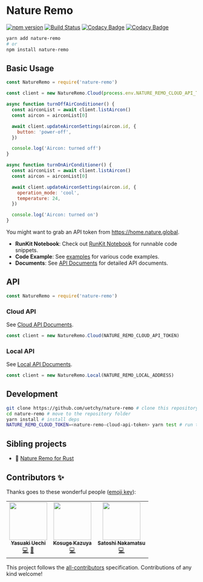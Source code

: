 # Nature Remo

[![npm version](https://badge.fury.io/js/nature-remo.svg)](https://badge.fury.io/js/nature-remo)
[![Build Status](https://travis-ci.com/uetchy/nature-remo.svg?branch=master)](https://travis-ci.com/uetchy/nature-remo)
[![Codacy Badge](https://api.codacy.com/project/badge/Coverage/7913641e31be48f6ba6cf2c68fa8b698)](https://www.codacy.com/manual/uetchy/nature-remo?utm_source=github.com&utm_medium=referral&utm_content=uetchy/nature-remo&utm_campaign=Badge_Coverage)
[![Codacy Badge](https://api.codacy.com/project/badge/Grade/7913641e31be48f6ba6cf2c68fa8b698)](https://www.codacy.com/manual/uetchy/nature-remo?utm_source=github.com&utm_medium=referral&utm_content=uetchy/nature-remo&utm_campaign=Badge_Grade)

```bash
yarn add nature-remo
# or
npm install nature-remo
```

## Basic Usage

```js
const NatureRemo = require('nature-remo')

const client = new NatureRemo.Cloud(process.env.NATURE_REMO_CLOUD_API_TOKEN)

async function turnOffAirConditioner() {
  const airconList = await client.listAircon()
  const aircon = airconList[0]

  await client.updateAirconSettings(aircon.id, {
    button: 'power-off',
  })

  console.log('Aircon: turned off')
}

async function turnOnAirConditioner() {
  const airconList = await client.listAircon()
  const aircon = airconList[0]

  await client.updateAirconSettings(aircon.id, {
    operation_mode: 'cool',
    temperature: 24,
  })

  console.log('Aircon: turned on')
}
```

You might want to grab an API token from https://home.nature.global.

- **RunKit Notebook**: Check out [RunKit Notebook](https://runkit.com/uetchy/nature-remo-cloud-api-nodejs-example) for runnable code snippets.
- **Code Example**: See [examples](https://github.com/uetchy/nature-remo/tree/master/examples) for various code examples.
- **Documents**: See [API Documents](https://uetchy.github.io/nature-remo/) for detailed API documents.

## API

```js
const NatureRemo = require('nature-remo')
```

### Cloud API

See [Cloud API Documents](https://uetchy.github.io/nature-remo/classes/cloud.html).

```js
const client = new NatureRemo.Cloud(NATURE_REMO_CLOUD_API_TOKEN)
```

### Local API

See [Local API Documents](https://uetchy.github.io/nature-remo/classes/local.html).

```js
const client = new NatureRemo.Local(NATURE_REMO_LOCAL_ADDRESS)
```

## Development

```bash
git clone https://github.com/uetchy/nature-remo # clone this repository
cd nature-remo # move to the repository folder
yarn install # install deps
NATURE_REMO_CLOUD_TOKEN=<nature-remo-cloud-api-token> yarn test # run test before creating a pull request
```

## Sibling projects

- 🌇 [Nature Remo for Rust](https://github.com/uetchy/nature-remo-rs)

## Contributors ✨

Thanks goes to these wonderful people ([emoji key](https://allcontributors.org/docs/en/emoji-key)):

<!-- ALL-CONTRIBUTORS-LIST:START - Do not remove or modify this section -->
<!-- prettier-ignore-start -->
<!-- markdownlint-disable -->
<table>
  <tr>
    <td align="center"><a href="https://uechi.io"><img src="https://avatars0.githubusercontent.com/u/431808?v=4" width="100px;" alt=""/><br /><sub><b>Yasuaki Uechi</b></sub></a><br /><a href="https://github.com/uetchy/nature-remo/commits?author=uetchy" title="Code">💻</a> <a href="https://github.com/uetchy/nature-remo/commits?author=uetchy" title="Documentation">📖</a></td>
    <td align="center"><a href="http://kksg.net"><img src="https://avatars0.githubusercontent.com/u/781452?v=4" width="100px;" alt=""/><br /><sub><b>Kosuge Kazuya</b></sub></a><br /><a href="https://github.com/uetchy/nature-remo/commits?author=kkosuge" title="Code">💻</a></td>
    <td align="center"><a href="https://github.com/satoshicano"><img src="https://avatars0.githubusercontent.com/u/7578069?v=4" width="100px;" alt=""/><br /><sub><b>Satoshi Nakamatsu</b></sub></a><br /><a href="https://github.com/uetchy/nature-remo/commits?author=satoshicano" title="Code">💻</a></td>
  </tr>
</table>

<!-- markdownlint-enable -->
<!-- prettier-ignore-end -->
<!-- ALL-CONTRIBUTORS-LIST:END -->

This project follows the [all-contributors](https://github.com/all-contributors/all-contributors) specification. Contributions of any kind welcome!
